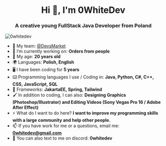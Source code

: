 <h1 align="center">Hi 👋, I'm 0WhiteDev</h1>
<h3 align="center">A creative young FullStack Java Developer from Poland</h3>

<p align="left"> <img src="https://komarev.com/ghpvc/?username=0whitedev&label=Profile%20views&color=0e75b6&style=flat" alt="0whitedev" /> </p>

- 💎 My team: [@DevsMarket](https://github.com/DEVS-MARKET)
- 🔭 I’m currently working on: **Orders from people**
- 🔞 My age: **20 years old**
- 🌍 Languages: **Polish, English**
- 🖥️ I have been coding for **5 years**
- ⌨️ Programming languages I use / Coding in: **Java, Python, C#, C++, CSS, JavaScript, SQL**
- 🎲 Frameworks: **JakartaEE, Spring, Tailwind**
- 🖌️ In addition to coding, I can also: **Designing Graphics (Photoshop/Illustrator) and Editing Videos (Sony Vegas Pro 16 / Adobe After Effect)**
- ⚡️ What do I want to do here? **I want to improve my programming skills with a large community and help other people.**
- 📫 If you have work for me or a questions, email me: **0whitedev@gmail.com**
- 👾 You can also text to me on discord: **0whitedev**
